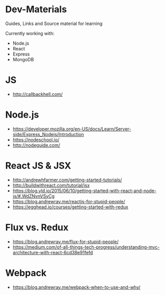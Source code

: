 # Dev-Materials
Guides, Links and Source material for learning

Currently working with: 

- Node.js 
- React 
- Express
- MongoDB






# JS
 - http://callbackhell.com/

# Node.js
- https://developer.mozilla.org/en-US/docs/Learn/Server-side/Express_Nodejs/Introduction
- https://nodeschool.io/
- http://nodeguide.com/

# React JS & JSX
- http://andrewhfarmer.com/getting-started-tutorials/
- http://buildwithreact.com/tutorial/jsx
- https://blog.yld.io/2015/06/10/getting-started-with-react-and-node-js/#.WdZNvnVSyCg
- https://blog.andrewray.me/reactjs-for-stupid-people/
- https://egghead.io/courses/getting-started-with-redux

# Flux vs. Redux
- https://blog.andrewray.me/flux-for-stupid-people/
- https://medium.com/of-all-things-tech-progress/understanding-mvc-architecture-with-react-6cd38e91fefd

# Webpack
- https://blog.andrewray.me/webpack-when-to-use-and-why/


